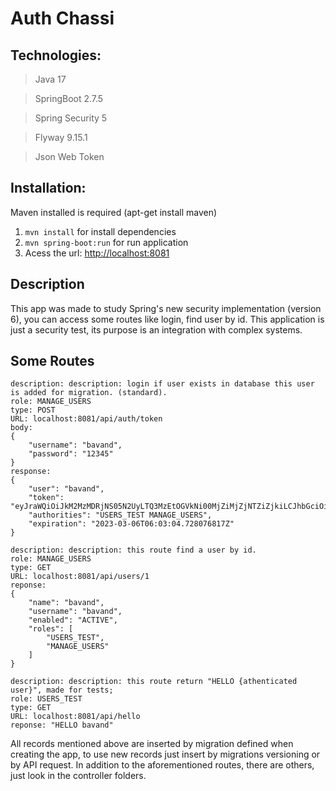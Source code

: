 # Auth Chassi

## Technologies:

>Java 17

> SpringBoot 2.7.5

> Spring Security 5

> Flyway 9.15.1

> Json Web Token

## Installation:

Maven installed is required (apt-get install maven)

1. `mvn install` for install dependencies
2. `mvn spring-boot:run` for run application
3. Acess the url: [http://localhost:8081](http://localhost:8081)


## Description 

This app was made to study Spring's new security implementation
(version 6), you can access some routes like login, find user by id.
This application is just a security test, its purpose is an integration
with complex systems.

## Some Routes 

~~~route
description: description: login if user exists in database this user is added for migration. (standard).
role: MANAGE_USERS
type: POST
URL: localhost:8081/api/auth/token
body: 
{
	"username": "bavand",
	"password": "12345"
}
response:
{
	"user": "bavand",
	"token": "eyJraWQiOiJkM2MzMDRjNS05N2UyLTQ3MzEtOGVkNi00MjZiMjZjNTZiZjkiLCJhbGciOiJSUzI1NiJ9...",
	"authorities": "USERS_TEST MANAGE_USERS",
	"expiration": "2023-03-06T06:03:04.728076817Z"
}
~~~

~~~route
description: description: this route find a user by id.
role: MANAGE_USERS
type: GET
URL: localhost:8081/api/users/1
reponse: 
{
	"name": "bavand",
	"username": "bavand",
	"enabled": "ACTIVE",
	"roles": [
		"USERS_TEST",
		"MANAGE_USERS"
	]
}
~~~

~~~route
description: description: this route return "HELLO {athenticated user}", made for tests;
role: USERS_TEST
type: GET
URL: localhost:8081/api/hello
reponse: "HELLO bavand"
~~~

All records mentioned above are inserted by migration defined when creating the app,
to use new records just insert by migrations versioning or by API request. In addition to the aforementioned routes,
there are others, just look in the controller folders.
 

